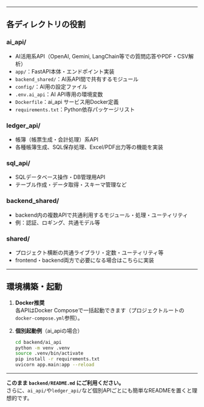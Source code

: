 
---

## 各ディレクトリの役割

### ai_api/
- AI活用系API（OpenAI, Gemini, LangChain等での質問応答やPDF・CSV解析）
- `app/`：FastAPI本体・エンドポイント実装
- `backend_shared/`：AI系API間で共有するモジュール
- `config/`：AI用の設定ファイル
- `.env.ai_api`：AI API専用の環境変数
- `Dockerfile`：ai_api サービス用Docker定義
- `requirements.txt`：Python依存パッケージリスト

### ledger_api/
- 帳簿（帳票生成・会計処理）系API
- 各種帳簿生成、SQL保存処理、Excel/PDF出力等の機能を実装

### sql_api/
- SQLデータベース操作・DB管理用API
- テーブル作成・データ取得・スキーマ管理など

### backend_shared/
- backend内の複数APIで共通利用するモジュール・処理・ユーティリティ
- 例：認証、ロギング、共通モデル等

### shared/
- プロジェクト横断の共通ライブラリ・定数・ユーティリティ等
- frontend・backend両方で必要になる場合はこちらに実装

---

## 環境構築・起動

1. **Docker推奨**  
   各APIはDocker Composeで一括起動できます（プロジェクトルートの`docker-compose.yml`参照）。

2. **個別起動例**（ai_apiの場合）
   ```sh
   cd backend/ai_api
   python -m venv .venv
   source .venv/bin/activate
   pip install -r requirements.txt
   uvicorn app.main:app --reload


---

**このまま `backend/README.md` にご利用ください。**  
さらに、`ai_api/`や`ledger_api/`など個別APIごとにも簡単なREADMEを置くと理想的です。
